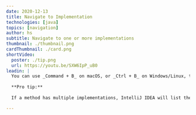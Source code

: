```yaml
---
date: 2020-12-13
title: Navigate to Implementation
technologies: [java]
topics: [navigation]
author: hs
subtitle: Navigate to one or more implementations
thumbnail: ./thumbnail.png
cardThumbnail: ./card.png
shortVideo:
  poster: ./tip.png
  url: https://youtu.be/SXW6IpP_uB0
leadin: |
  You can use _Command + B_ on macOS, or _Ctrl + B_ on Windows/Linux, to navigate to an implementation.
  
  **Pro tip:**
  
  If a method has multiple implementations, IntelliJ IDEA will list them, so you can choose the one that you want. If there is only one implementation, IntelliJ IDEA will take you straight to it. 

---
```

